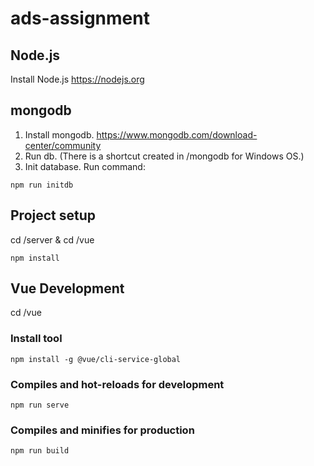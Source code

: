 # ads-assignment

## Node.js
Install Node.js https://nodejs.org

## mongodb
1. Install mongodb. https://www.mongodb.com/download-center/community
2. Run db. (There is a shortcut created in /mongodb for Windows OS.)
3. Init database. Run command:
```
npm run initdb
```

## Project setup
cd /server & cd /vue
```
npm install
```

## Vue Development
cd /vue

### Install tool
```
npm install -g @vue/cli-service-global
```

### Compiles and hot-reloads for development
```
npm run serve
```

### Compiles and minifies for production
```
npm run build
```